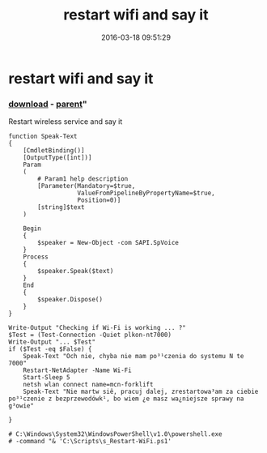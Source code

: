 ﻿---
pid:            6257
parent:         6256
children:       
poster:         hellorobo
title:          restart wifi and say it
date:           2016-03-18 09:51:29
format:         posh
---

# restart wifi and say it

### [download](6257.ps1) - [parent](6256.md)"

Restart wireless service and say it

```posh
function Speak-Text
{
    [CmdletBinding()]
    [OutputType([int])]
    Param
    (
        # Param1 help description
        [Parameter(Mandatory=$true,
                   ValueFromPipelineByPropertyName=$true,
                   Position=0)]
        [string]$text
    )

    Begin
    {
        $speaker = New-Object -com SAPI.SpVoice
    }
    Process
    {
        $speaker.Speak($text)
    }
    End
    {
        $speaker.Dispose()
    }
}

Write-Output "Checking if Wi-Fi is working ... ?"
$Test = (Test-Connection -Quiet plkon-nt7000)
Write-Output "... $Test"
if ($Test -eq $False) {
    Speak-Text "Och nie, chyba nie mam po³¹czenia do systemu N te 7000"
    Restart-NetAdapter -Name Wi-Fi
    Start-Sleep 5
    netsh wlan connect name=mcn-forklift 
    Speak-Text "Nie martw siê, pracuj dalej, zrestartowa³am za ciebie po³¹czenie z bezprzewodówk¹, bo wiem ¿e masz wa¿niejsze sprawy na g³owie"

}

# C:\Windows\System32\WindowsPowerShell\v1.0\powershell.exe
# -command "& 'C:\Scripts\s_Restart-WiFi.ps1'
```
